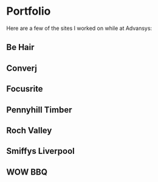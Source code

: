 # Portfolio

Here are a few of the sites I worked on while at Advansys:

## Be Hair

## Converj

## Focusrite

## Pennyhill Timber

## Roch Valley

## Smiffys Liverpool

## WOW BBQ
